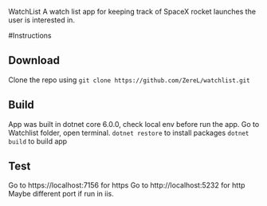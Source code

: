 WatchList
A watch list app for keeping track of SpaceX rocket launches the user is interested in.

#Instructions

## Download
Clone the repo using ``git clone https://github.com/ZereL/watchlist.git``

## Build
App was built in dotnet core 6.0.0, check local env before run the app.
Go to Watchlist folder, open terminal.
``dotnet restore`` to install packages
``dotnet build`` to build app

## Test
Go to https://localhost:7156 for https 
Go to http://localhost:5232 for http
Maybe different port if run in iis.


